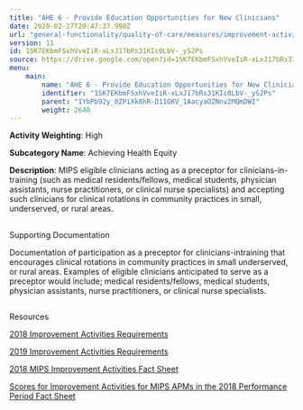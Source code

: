 ```yaml
---
title: "AHE 6 - Provide Education Opportunities for New Clinicians"
date: 2020-02-27T20:47:37.998Z
url: "general-functionality/quality-of-care/measures/improvement-activities-measures/2018-improvement-acti_110.html"
version: 11
id: 1SK7EKbmFSxhVveIiR-xLxJ17bRs31KIc0LbV-_yS2Ps
source: https://drive.google.com/open?id=1SK7EKbmFSxhVveIiR-xLxJ17bRs31KIc0LbV-_yS2Ps
menu:
    main:
        name: "AHE 6 - Provide Education Opportunities for New Clinicians"
        identifier: "1SK7EKbmFSxhVveIiR-xLxJ17bRs31KIc0LbV-_yS2Ps"
        parent: "1YbPb92y_0ZPiXk8hR-D11GKV_1AacyaOZNnv2MQmDWI"
        weight: 2640
---
```









**Activity Weighting**: High

**Subcategory Name**: Achieving Health Equity

**Description**: MIPS eligible clinicians acting as a preceptor for clinicians-in-training (such as medical residents/fellows, medical students, physician assistants, nurse practitioners, or clinical nurse specialists) and accepting such clinicians for clinical rotations in community practices in small, underserved, or rural areas.







## 

Supporting Documentation

Documentation of participation as a preceptor for clinicians-intraining that encourages clinical rotations in community practices in small underserved, or rural areas. Examples of eligible clinicians anticipated to serve as a preceptor would include; medical residents/fellows, medical students, physician assistants, nurse practitioners, or clinical nurse specialists.







## 

Resources

[2018 Improvement Activities Requirements](https://qpp.cms.gov/mips/improvement-activities?py=2018)

[2019 Improvement Activities Requirements](https://qpp.cms.gov/mips/improvement-activities?py=2019)

[2018 MIPS Improvement Activities Fact Sheet](https://qpp.cms.gov/resource/2018%20MIPS%20Improvement%20Activities%20Fact%20Sheet)

[Scores for Improvement Activities for MIPS APMs in the 2018 Performance Period Fact Sheet](https://qpp.cms.gov/resource/2018%20MIPS%20APMs%20improvement%20Activities%20scores%20fact%20sheet)

